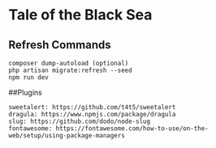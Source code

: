 # Tale of the Black Sea

## Refresh Commands
```
composer dump-autoload (optional)
php artisan migrate:refresh --seed
npm run dev
```

##Plugins
```
sweetalert: https://github.com/t4t5/sweetalert
dragula: https://www.npmjs.com/package/dragula
slug: https://github.com/dodo/node-slug
fontawesome: https://fontawesome.com/how-to-use/on-the-web/setup/using-package-managers
```